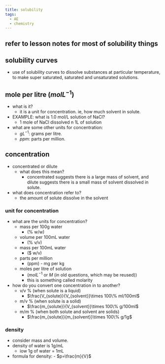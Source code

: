 ```yaml
---
title: solubility
tags:
  - AE
  - chemistry
---
```


## refer to lesson notes for most of solubility things

## solubility curves

- use of solubility curves to dissolve substances at particular temperature, to make super saturated, saturated and unsaturated solutions.

## mole per litre ($molL^{-1}$)

- what is it?
  - it is a unit for concentration. ie, how much solvent in solute.
- EXAMPLE: what is 1.0 mol/L solution of NaCl?
  - 1 mole of NaCl dissolved n 1L of solution
- what are some other units for concentration:
  - $gL^{-1}$: grams per litre.
  - $ppm$: parts per million.

## concentration

- concentrated or dilute
  - what does this mean?
    - concentrated suggests there is a large mass of solvent, and dilute suggests there is a small mass of solvent dissolved in solute.
- what does concentration refer to?
  - the amount of solute dissolve in the solvent

### unit for concentration

- what are the units for concentration?
  - mass per 100g water
    - (% w/w)
  - volume per 100mL water
    - (% v/v)
  - mass per 100mL water
    - ($ w/v)
  - parts per million
    - (ppm) - mg per kg
  - moles per litre of solution
    - ($molL^{-1}$ or $M$ (in old questions, which may be reused))
    - this is something called molarity
- how do you convert one concentration in to another?
  - v/v % (when solute is a liquid)
    - $\frac{V_{solute}}{V_{solvent}}\times 100\% ml/100ml$
  - m/v % (when solute is a solid)
    - $\frac{m_{solute}}{V_{solvent}}\times 100\% g/100ml$
  - m/m % (when both solute and solvent are solids)
    - $\frac{m_{solute}}{m_{solvent}}\times 100\% g/1g$

### density

- consider mass and volume.
- density of water is 1g/mL
  - iow 1g of water = 1mL
- formula for density: - $p=\frac{m}{V}$
